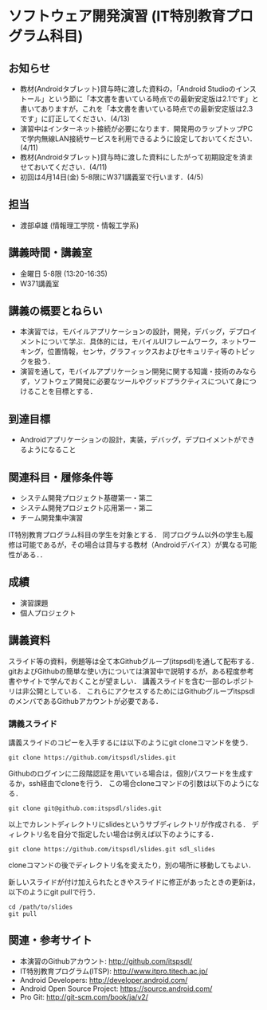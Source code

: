 # ソフトウェア開発演習 (IT特別教育プログラム科目)

## お知らせ
* 教材(Androidタブレット)貸与時に渡した資料の，「Android Studioのインストール」という節に「本文書を書いている時点での最新安定版は2.1です」と書いてありますが，これを「本文書を書いている時点での最新安定版は2.3です」に訂正してください．(4/13)
* 演習中はインターネット接続が必要になります．開発用のラップトップPCで学内無線LAN接続サービスを利用できるように設定しておいてください．(4/11)
* 教材(Androidタブレット)貸与時に渡した資料にしたがって初期設定を済ませておいてください．(4/11)
* 初回は4月14日(金) 5-8限にW371講義室で行います．(4/5)

## 担当
* 渡部卓雄 (情報理工学院・情報工学系)

## 講義時間・講義室
* 金曜日 5-8限 (13:20-16:35)
* W371講義室 

## 講義の概要とねらい
* 本演習では，モバイルアプリケーションの設計，開発，デバッグ，デプロイメントについて学ぶ．具体的には，モバイルUIフレームワーク，ネットワーキング，位置情報，センサ，グラフィックスおよびセキュリティ等のトピックを扱う．
* 演習を通して，モバイルアプリケーション開発に関する知識・技術のみならず，ソフトウェア開発に必要なツールやグッドプラクティスについて身につけることを目標とする．

## 到達目標
* Androidアプリケーションの設計，実装，デバッグ，デプロイメントができるようになること

## 関連科目・履修条件等
* システム開発プロジェクト基礎第一・第二
* システム開発プロジェクト応用第一・第二
* チーム開発集中演習

IT特別教育プログラム科目の学生を対象とする．
同プログラム以外の学生も履修は可能であるが，その場合は貸与する教材（Androidデバイス）が異なる可能性がある．．

## 成績
* 演習課題
* 個人プロジェクト

## 講義資料
スライド等の資料，例題等は全て本Githubグループ(itspsdl)を通して配布する．
gitおよびGithubの簡単な使い方については演習中で説明するが，ある程度参考書やサイトで学んでおくことが望ましい．
講義スライドを含む一部のレポジトリは非公開としている．
これらにアクセスするためにはGithubグループitspsdlのメンバであるGithubアカウントが必要である．

### 講義スライド
講義スライドのコピーを入手するには以下のようにgit cloneコマンドを使う．

    git clone https://github.com/itspsdl/slides.git

Githubのログインに二段階認証を用いている場合は，個別パスワードを生成するか，ssh経由でcloneを行う．
この場合cloneコマンドの引数は以下のようになる．

    git clone git@github.com:itspsdl/slides.git

以上でカレントディレクトリにslidesというサブディレクトリが作成される．
ディレクトリ名を自分で指定したい場合は例えば以下のようにする．

    git clone https://github.com/itspsdl/slides.git sdl_slides

cloneコマンドの後でディレクトリ名を変えたり，別の場所に移動してもよい．

新しいスライドが付け加えられたときやスライドに修正があったときの更新は，以下のようにgit pullで行う．

    cd /path/to/slides
    git pull


## 関連・参考サイト
* 本演習のGithubアカウント: http://github.com/itspsdl/
* IT特別教育プログラム(ITSP): http://www.itpro.titech.ac.jp/
* Android Developers: http://developer.android.com/
* Android Open Source Project: https://source.android.com/
* Pro Git: http://git-scm.com/book/ja/v2/
